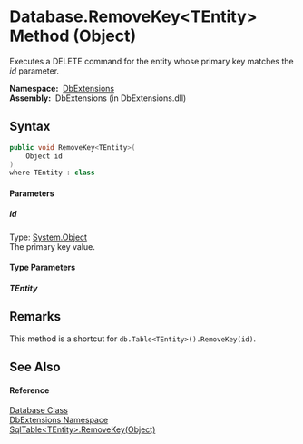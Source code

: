 Database.RemoveKey&lt;TEntity> Method (Object)
==============================================
  Executes a DELETE command for the entity whose primary key matches the *id* parameter.

  **Namespace:**  [DbExtensions][1]  
  **Assembly:**  DbExtensions (in DbExtensions.dll)

Syntax
------

```csharp
public void RemoveKey<TEntity>(
	Object id
)
where TEntity : class

```

#### Parameters

##### *id*
Type: [System.Object][2]  
The primary key value.

#### Type Parameters

##### *TEntity*



Remarks
-------
This method is a shortcut for `db.Table<TEntity>().RemoveKey(id)`.

See Also
--------

#### Reference
[Database Class][3]  
[DbExtensions Namespace][1]  
[SqlTable&lt;TEntity>.RemoveKey(Object)][4]  

[1]: ../README.md
[2]: http://msdn.microsoft.com/en-us/library/e5kfa45b
[3]: README.md
[4]: ../SqlTable_1/RemoveKey.md